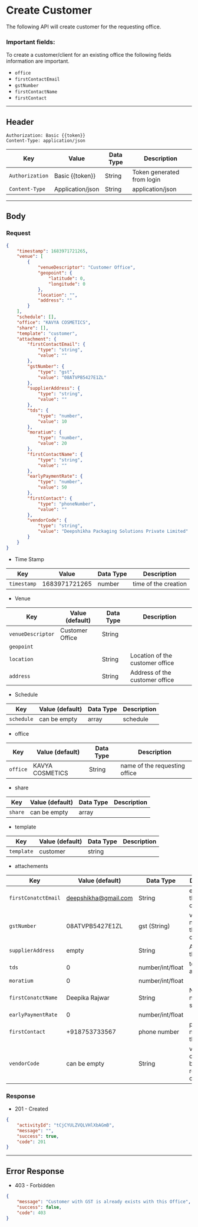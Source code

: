 # Create Customer

The following API will create customer for the requesting office.

### Important fields:
To create a customer/client for an existing office the following fields information are important.
- `office`
- `firstContactEmail`
- `gstNumber`
- `firstContactName`
- `firstContact`


----
## Header
```
Authorization: Basic {{token}}
Content-Type: application/json
  ```
| Key | Value | Data Type | Description |
| ----------- | ----------- | ------------| ----------- |
| `Authorization` | Basic {{token}} | String | Token generated from login |
|`Content-Type `| Application/json | String | application/json |


----
## Body

### Request
```json
{
    "timestamp": 1683971721265,
    "venue": [
        {
            "venueDescriptor": "Customer Office",
            "geopoint": {
                "latitude": 0,
                "longitude": 0
            },
            "location": "",
            "address": ""
        }
    ],
    "schedule": [],
    "office": "KAVYA COSMETICS",
    "share": [],
    "template": "customer",
    "attachment": {
        "firstContactEmail": {
            "type": "string",
            "value": ""
        },
        "gstNumber": {
            "type": "gst",
            "value": "08ATVPB5427E1ZL"
        },
        "supplierAddress": {
            "type": "string",
            "value": ""
        },
        "tds": {
            "type": "number",
            "value": 10
        },
        "moratium": {
            "type": "number",
            "value": 20
        },
        "firstContactName": {
            "type": "string",
            "value": ""
        },
        "earlyPaymentRate": {
            "type": "number",
            "value": 50
        },
        "firstContact": {
            "type": "phoneNumber",
            "value": ""
        },
        "vendorCode": {
            "type": "string",
            "value": "Deepshikha Packaging Solutions Private Limited"
        }
    }
}
```

- Time Stamp

| Key | Value | Data Type | Description |
| ----------- | ----------- | ------------| ----------- |
|`timestamp` | 1683971721265 | number | time of the creation |

- Venue

| Key | Value (default) | Data Type | Description |
| ----------- | ----------- | ------------| ----------- |
|`venueDescriptor` | Customer Office | String | |
| `geopoint` | | | |
| `location` | | String | Location of the customer office |
| `address` | | String | Address of the customer office |


- Schedule

| Key | Value (default) | Data Type | Description |
| ----------- | ----------- | ------------| ----------- |
|`schedule` | can be empty | array | schedule  |


- office

| Key | Value (default) | Data Type | Description |
| ----------- | ----------- | ------------| ----------- |
|`office` | KAVYA COSMETICS | String | name of the requesting office  |


- share

| Key | Value (default) | Data Type | Description |
| ----------- | ----------- | ------------| ----------- |
|`share` | can be empty | array |   |


- template

| Key | Value (default) | Data Type | Description |
| ----------- | ----------- | ------------| ----------- |
|`template` | customer | string |   |


- attachements

| Key | Value (default) | Data Type | Description |
| ----------- | ----------- | ------------| ----------- |
| `firstConatctEmail` | deepshikha@gmail.com | String | email id of the customer |
| `gstNumber` | 08ATVPB5427E1ZL | gst (String) | valid gst number of the customer |
| `supplierAddress` | empty | String | Address of the supplier |
| `tds` | 0 | number/int/float | tds to be applied |
| `moratium` | 0 | number/int/float | |
| `firstConatctName` | Deepika Rajwar | String | Name/office name of the supplier |
| `earlyPaymentRate` | 0 | number/int/float | |
| `firstContact` | +918753733567 | phone number | phone number of the supplier |
| `vendorCode` | can be empty | String | vendor code given by the requesting office |



### Response
- 201 - Created 
```json 
{
    "activityId": "tCjCYULZVQLVHlXbAGmB",
    "message": "",
    "success": true,
    "code": 201
}
```

----


## Error Response
- 403 - Forbidden 
```json
{
    "message": "Customer with GST is already exists with this Office",
    "success": false,
    "code": 403
}
```


